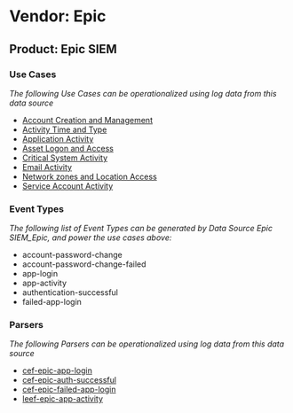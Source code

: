 Vendor: Epic
============
Product: Epic SIEM
------------------

### Use Cases

_The following Use Cases can be operationalized using log data from this data source_

* [Account Creation and Management](../UseCases/usecase_account_creation_and_management.md)
* [Activity Time  and Type](../UseCases/usecase_activity_time__and_type.md)
* [Application Activity](../UseCases/usecase_application_activity.md)
* [Asset Logon and Access](../UseCases/usecase_asset_logon_and_access.md)
* [Critical System Activity](../UseCases/usecase_critical_system_activity.md)
* [Email Activity](../UseCases/usecase_email_activity.md)
* [Network zones and Location Access](../UseCases/usecase_network_zones_and_location_access.md)
* [Service Account Activity](../UseCases/usecase_service_account_activity.md)


### Event Types

_The following list of Event Types can be generated by Data Source Epic SIEM_Epic, and power the use cases above:_

- account-password-change
- account-password-change-failed
- app-login
- app-activity
- authentication-successful
- failed-app-login


### Parsers

_The following Parsers can be operationalized using log data from this data source_

* [cef-epic-app-login](../Parsers/parserContent_cef-epic-app-login.md)
* [cef-epic-auth-successful](../Parsers/parserContent_cef-epic-auth-successful.md)
* [cef-epic-failed-app-login](../Parsers/parserContent_cef-epic-failed-app-login.md)
* [leef-epic-app-activity](../Parsers/parserContent_leef-epic-app-activity.md)
